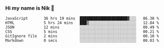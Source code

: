 ### Hi my name is Nik 👋

<!--
**NikDoe/NikDoe** is a ✨ _special_ ✨ repository because its `README.md` (this file) appears on your GitHub profile.

Here are some ideas to get you started:

- 🔭 I’m currently working on ...
- 🌱 I’m currently learning ...
- 👯 I’m looking to collaborate on ...
- 🤔 I’m looking for help with ...
- 💬 Ask me about ...
- 📫 How to reach me: ...
- 😄 Pronouns: ...
- ⚡ Fun fact: ...
-->

<!--START_SECTION:waka-->

```text
JavaScript       36 hrs 19 mins  █████████████████████▓░░░   86.30 %
HTML             5 hrs 24 mins   ███▒░░░░░░░░░░░░░░░░░░░░░   12.84 %
JSON             12 mins         ░░░░░░░░░░░░░░░░░░░░░░░░░   00.49 %
CSS              5 mins          ░░░░░░░░░░░░░░░░░░░░░░░░░   00.21 %
GitIgnore file   2 mins          ░░░░░░░░░░░░░░░░░░░░░░░░░   00.10 %
Markdown         0 secs          ░░░░░░░░░░░░░░░░░░░░░░░░░   00.03 %
```

<!--END_SECTION:waka-->

